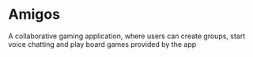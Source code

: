 # Amigos
A collaborative gaming application, where users can create groups, start voice chatting and play board games provided by the app
